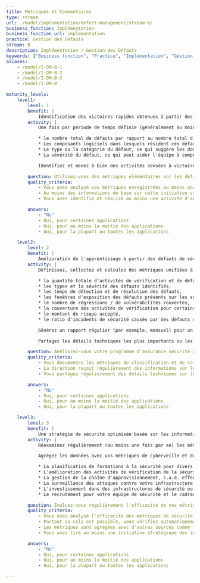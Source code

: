 ```yaml
---
title: Métriques et Commentaires
type: stream
url: ./model/implementation/defect-management/stream-b/
business_function: Implémentation
business_function_url: implementation
practice: Gestion des Défauts
stream: B
description: Implémentation / Gestion des Défauts
keywords: ["Business function", "Practice", "Implémentation", "Gestion des Défauts"]
aliases:
    - /model/I-DM-B-1
    - /model/I-DM-B-2
    - /model/I-DM-B-3
    - /model/I-DM-B

maturity_levels:
    level1:
        level: 1
        benefit: |
            Identification des victoires rapides obtenues à partir des informations disponibles concernant les défauts
        activity: |
            Une fois par période de temps définie (généralement au moins une fois par an), passez en revue vos défauts de sécurité à la fois résolus et encore ouverts dans chaque équipe et extrayez les métriques simples à partir des données disponibles. Ceux-ci peuvent inclure :

            * le nombre total de défauts par rapport au nombre total d'activités de vérification. Cela peut vous donner une idée de si vous recherchez des défauts avec une intensité et une qualité adéquates,
            * Les composants logiciels dans lesquels résident ces défauts. Cela peut indiquer où l'attention pourrait être la plus nécessaire et où les défauts de sécurité pourraient apparaître à nouveau dans le futur,
            * Le type ou la catégorie du défaut, ce qui suggère les domaines où l'équipe de développement a besoin d'une formation plus approfondie,
            * La sévérité du défaut, ce qui peut aider l'équipe à comprendre l'exposition au risque du logiciel.

            Identifiez et menez à bien des activités sensées à victoire rapide que vous pouvez construire à partir des connaissances nouvellement acquises. Cela peut inclure des choses comme une session de partage de connaissances sur un type de vulnérabilité donné ou effectuer / automatiser une analyse de sécurité.

        question: Utilisez-vous des métriques élémentaires sur les défauts de sécurité enregistrés afin de mener à bien des activités d'amélioration rapides ?
        quality_criteria:
            - Vous avez analysé vos métriques enregistrées au moins une fois l'année dernière
            - Au moins des informations de base sur cette initiative sont enregistrées et disponibles
            - Vous avez identifié et réalisé au moins une activité d'amélioration rapide basée sur les données

        answers:
            - "No"
            - Oui, pour certaines applications
            - Oui, pour au moins la moitié des applications
            - Oui, pour la plupart ou toutes les applications

    level2:
        level: 2
        benefit: |
            Amélioration de l'apprentissage à partir des défauts de sécurité dans votre organisation
        activity: |
            Définissez, collectez et calculez des métriques unifiées à travers l'ensemble de l'organisation. Elles peuvent inclure :

            * la quantité totale d'activités de vérification et de défauts identifiés,
            * les types et la sévérité des défauts identifiés,
            * les temps de détection et de résolution des défauts,
            * les fenêtres d'exposition des défauts présents sur les systèmes en production,
            * le nombre de régressions / de vulnérabilités rouvertes,
            * la couverture des activités de vérification pour certains composants logiciels,
            * le montant de risque accepté,
            * le ratio d'incidents de sécurité causés par des défauts de sécurité inconnus ou non documentés.

            Générez un rapport régulier (par exemple, mensuel) pour un public approprié. Cela touche généralement un public tel que les gestionnaires et les officiers de sécurité et les ingénieurs. Utilisez les informations contenues dans le rapport comme une contribution à votre stratégie de sécurité, par exemple pour améliorer les formations ou les activités de vérification de la sécurité.

            Partagez les détails techniques les plus importants ou les plus intéressants sur les défauts de sécurité, y compris la stratégie de correction, avec d'autres équipes une fois que ces défauts ont été corrigés, par ex. dans le cadre d’une réunion régulière de partage des connaissances. Cela aidera à démultiplier l'effet d'apprentissage suite à des défauts vers l'ensemble de l'organisation et limitera leur apparition dans le futur.

        question: Améliorez-vous votre programme d'assurance sécurité au moyen de métriques standardisées?
        quality_criteria:
            - Vous documentez les métriques de classification et de catégorisation des défauts et les maintenez à jour
            - La direction reçoit régulièrement des informations sur les défauts et a agi dessus au cours de l'année écoulée
            - Vous partagez régulièrement des détails techniques sur les défauts de sécurité entre les équipes

        answers:
            - "No"
            - Oui, pour certaines applications
            - Oui, pour au moins la moitié des applications
            - Oui, pour la plupart ou toutes les applications

    level3:
        level: 3
        benefit: |
            Une stratégie de sécurité optimisée basée sur les informations liées aux défauts
        activity: |
            Réexaminez régulièrement (au moins une fois par an) les métriques de gestion des défauts que vous collectez et comparez les efforts nécessaires pour les collecter et les suivre aux résultats escomptés. Prenez des décisions éclairées quant à la suppression des métriques qui ne fournissent pas la valeur attendue. Dans la mesure du possible, incluez et automatisez les activités de vérification pour la qualité des données collectées et garantissez une amélioration durable si des écarts sont détectés.

            Agrégez les données avec vos métriques de cyberveille et de gestion des incidents et utilisez les résultats comme apports pour d'autres initiatives à travers l'ensemble de l'organisation, tels que :

            * La planification de formations à la sécurité pour divers typologies de personnels
            * L'amélioration des activités de vérification de la sécurité pour les développements internes et externes
            * La gestion de la chaîne d'approvisionnement, c.a.d. effectuer des audits de sécurité des organisations partenaires
            * La surveillance des attaques contre votre infrastructure et vos applications
            * L'investissement dans des infrastructures de sécurité ou des contrôles compensatoires
            * Le recrutement pour votre équipe de sécurité et le cadrage du budget lié à la sécurité

        question: Évaluez-vous régulièrement l'efficacité de vos métriques de sécurité afin qu'elles soient toujours pertinentes pour contribuer à piloter votre stratégie de sécurité?
        quality_criteria:
            - Vous avez analysé l'efficacité des métriques de sécurité au moins une fois l'année dernière
            - Partout où cela est possible, vous vérifiez automatiquement la justesse des données
            - Les métriques sont agrégées avec d'autres sources comme le renseignement sur les menaces ou la gestion des incidents
            - Vous avez tiré au moins une initiative stratégique des indicateurs au cours de l'année écoulée.

        answers:
            - "No"
            - Oui, pour certaines applications
            - Oui, pour au moins la moitié des applications
            - Oui, pour la plupart ou toutes les applications

---
```


